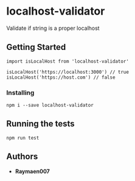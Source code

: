 # localhost-validator

Validate if string is a proper localhost

## Getting Started

`import isLocalHost from 'localhost-validator'`

```
isLocalHost('https://localhost:3000') // true
isLocalHost('https://host.com') // false
```

### Installing

```
npm i --save localhost-validator
```

## Running the tests

```
npm run test
```

## Authors

-   **Raymaen007**
